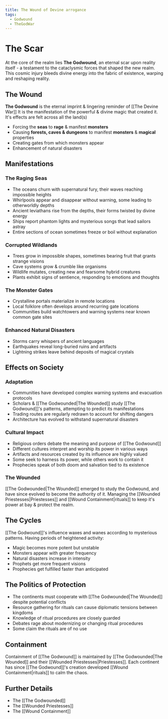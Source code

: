 ```yaml
---
title: The Wound of Devine arrogance
tags:
  - Godwound
  - TheGodWar
---
```


# The Scar
At the core of the realm lies **The Godwound**, an eternal scar upon reality itself - a testament to the cataclysmic forces that shaped the new realm. This cosmic injury bleeds divine energy into the fabric of existence, warping and reshaping reality.

## The Wound
**The Godwound** is the eternal imprint & lingering reminder of [[The Devine War]]
It is the manifestation of the powerful & divine magic that created it.
It's effects are felt across all the land(s)
- Forcing the **seas** to **rage** & manifest **monsters**
- Causing **forests, caves & dungeons** to manifest **monsters** & **magical** properties
- Creating gates from which monsters appear
- Enhancement of natural disasters

## Manifestations

### The Raging Seas
- The oceans churn with supernatural fury, their waves reaching impossible heights
- Whirlpools appear and disappear without warning, some leading to otherworldly depths
- Ancient leviathans rise from the depths, their forms twisted by divine energy
- Ships report phantom lights and mysterious songs that lead sailors astray
- Entire sections of ocean sometimes freeze or boil without explanation

### Corrupted Wildlands
- Trees grow in impossible shapes, sometimes bearing fruit that grants strange visions
- Cave systems grow & crumble like organisms
- Wildlife mutates, creating new and fearsome hybrid creatures
- Plants exhibit signs of sentience, responding to emotions and thoughts

### The Monster Gates
- Crystalline portals materialize in remote locations
- Local folklore often develops around recurring gate locations
- Communities build watchtowers and warning systems near known common gate sites

### Enhanced Natural Disasters
- Storms carry whispers of ancient languages
- Earthquakes reveal long-buried ruins and artifacts
- Lightning strikes leave behind deposits of magical crystals


## Effects on Society

### Adaptation
- Communities have developed complex warning systems and evacuation protocols
- Scholars & [[The Godwounded|The Wounded]] study [[The Godwound]]'s patterns, attempting to predict its manifestations
- Trading routes are regularly redrawn to account for shifting dangers
- Architecture has evolved to withstand supernatural disasters

### Cultural Impact
- Religious orders debate the meaning and purpose of [[The Godwound]]
- Different cultures interpret and worship its power in various ways
- Artifacts and resources created by its influence are highly valued
- Some seek to harness its power, while others work to contain it
- Prophecies speak of both doom and salvation tied to its existence

### The Wounded
[[The Godwounded|The Wounded]] emerged to study the Godwound, and have since evolved to become the authority of it. Managing the [[Wounded Priestesses|Priestesses]] and [[Wound Containment|rituals]] to keep it's power at bay & protect the realm.


## The Cycles
[[The Godwound]]'s influence waxes and wanes according to mysterious patterns. Having periods of heightened activity:
- Magic becomes more potent but unstable
- Monsters appear with greater frequency
- Natural disasters increase in intensity
- Prophets get more frequent visions
- Prophecies get fulfilled faster than anticipated


## The Politics of Protection
- The continents must cooperate with [[The Godwounded|The Wounded]] despite potential conflicts
- Resource gathering for rituals can cause diplomatic tensions between kingdoms
- Knowledge of ritual procedures are closely guarded
- Debates rage about modernizing or changing ritual procedures
- Some claim the rituals are of no use


## Containment
Containment of [[The Godwound]] is maintained by [[The Godwounded|The Wounded]] and their [[Wounded Priestesses|Priestesses]]. Each continent has since [[The Godwound]]'s creation developed [[Wound Containment|rituals]] to calm the chaos.

## Further Details
- The [[The Godwounded]]
- The [[Wounded Priestesses]]
- The [[Wound Containment]]